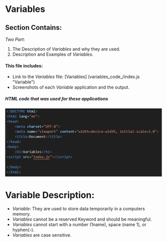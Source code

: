 # Variables 

## Section Contains:

*Two Part*: 

1. The Description of *Variables* and why they are used. 
2. Description and Examples of *Variables*.

#### This file includes: 

* Link to the *Variables* file: [Variables] (variables_code_/index.js "Variable")
* Screenshots of each *Variable* application and the output.

##### *HTML* code that was used for these applications

![HTML Code IMG 1](img/html_code_img_1.PNG "HTML CODE IMG 1")

# Variable Description: 

* *Variable*: They are used to store data temporarily in a computers memory.
* *Variables* cannot be a reserved Keyword and should be meaningful.
* *Variables* cannot start with a number (1name), space (name 1), or hyphen(-). 
* *Variables* are case sensitive.


